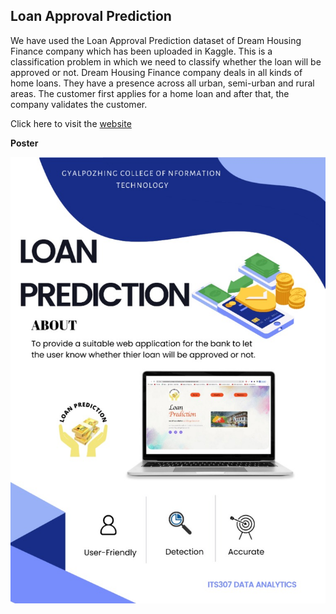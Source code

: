 ## Loan Approval Prediction

We have used the Loan Approval Prediction dataset of Dream Housing Finance company which has been uploaded in Kaggle. This is a classification problem in which we need to classify whether the loan will be approved or not.
Dream Housing Finance company deals in all kinds of home loans. They have a presence across all urban, semi-urban and rural areas. The customer first applies for a home loan and after that, the company validates the customer.

Click here to visit the [website](http://gcit-loanprediction.herokuapp.com/)

**Poster**

<img src='https://github.com/Mini-Project-Group-2/LoanApprovalPrediction/blob/master/Images/Poster.jpeg'>
